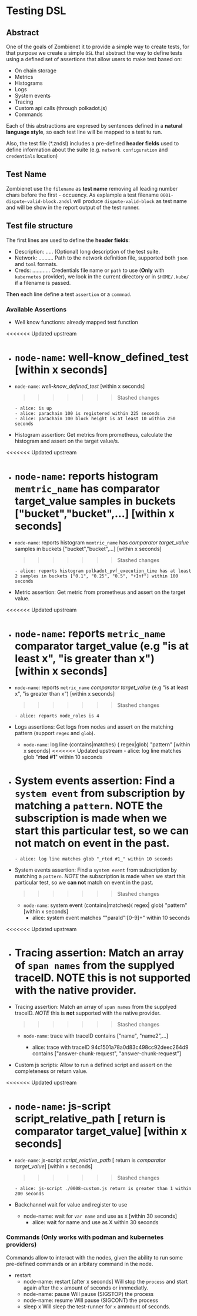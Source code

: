 # Testing DSL

## Abstract

One of the goals of Zombienet it to provide a simple way to create tests, for that purpose we create a simple `DSL` that abstract the way to define tests using a defined set of assertions that allow users to make test based on:

- On chain storage
- Metrics
- Histograms
- Logs
- System events
- Tracing
- Custom api calls (through polkadot.js)
- Commands

Each of this abstractions are expresed by sentences defined in a **natural language style**, so each test line will be mapped to a test tu run.

Also, the test file (\*.zndsl) includes a pre-defined **header fields** used to define information about the suite (e.g. `network configuration` and `credentials` location)

## Test Name

Zombienet use the `filename` as **test name** removing all leading number chars before the first `-` occuency. As explample a test filename `0001-dispute-valid-block.zndsl` will produce `dispute-valid-block` as test name and will be show in the report output of the test runner.

## Test file structure

The first lines are used to define the **header fields**:

- Description: ..... (Optional) long description of the test suite.
- Network: .......... Path to the network definition file, supported both `json` and `toml` formats.
- Creds: ............ Credentials file name or `path` to use (**Only** with `kubernetes` provider), we look in the current directory or in `$HOME/.kube/` if a filename is passed.

**Then** each line define a test `assertion` or a `commnad`.

### Available Assertions

- Well know functions: already mapped test function

<<<<<<< Updated upstream

- # `node-name`: **well-know_defined_test** [within x seconds]
- `node-name`: _well-know_defined_test_ [within x seconds]

  > > > > > > > Stashed changes

      - alice: is up
      - alice: parachain 100 is registered within 225 seconds
      - alice: parachain 100 block height is at least 10 within 250 seconds

- Histogram assertion: Get metrics from prometheus, calculate the histogram and assert on the target value/s.

<<<<<<< Updated upstream

- # `node-name`: reports histogram `memtric_name` has **comparator target_value** samples in buckets ["bucket","bucket",...] [within x seconds]
- `node-name`: reports histogram `memtric_name` has _comparator target_value_ samples in buckets ["bucket","bucket",...] [within x seconds]

  > > > > > > > Stashed changes

      - alice: reports histogram polkadot_pvf_execution_time has at least 2 samples in buckets ["0.1", "0.25", "0.5", "+Inf"] within 100 seconds

- Metric assertion: Get metric from prometheus and assert on the target value.

<<<<<<< Updated upstream

- # `node-name`: reports `metric_name` **comparator target_value** (e.g "is at least x", "is greater than x") [within x seconds]
- `node-name`: reports `metric_name` _comparator target_value_ (e.g "is at least x", "is greater than x") [within x seconds]

  > > > > > > > Stashed changes

      - alice: reports node_roles is 4

- Logs assertions: Get logs from nodes and assert on the matching pattern (support `regex` and `glob`).

  - `node-name`: log line (contains|matches) ( regex|glob) "pattern" [within x seconds]
    <<<<<<< Updated upstream - alice: log line matches glob "**rted #1**" within 10 seconds

- # System events assertion: Find a `system event` from subscription by matching a `pattern`. **NOTE** the subscription is made when we start this particular test, so we **can not** match on event in the past.

      - alice: log line matches glob "_rted #1_" within 10 seconds

- System events assertion: Find a `system event` from subscription by matching a `pattern`. _NOTE_ the subscription is made when we start this particular test, so we **can not** match on event in the past.

  > > > > > > > Stashed changes

  - `node-name`: system event (contains|matches)( regex| glob) "pattern" [within x seconds]
    - alice: system event matches "\"paraId\":[0-9]+" within 10 seconds

<<<<<<< Updated upstream

- # Tracing assertion: Match an array of `span names` from the supplyed traceID. **NOTE** this is **not** supported with the native provider.
- Tracing assertion: Match an array of `span names` from the supplyed traceID. _NOTE_ this is **not** supported with the native provider.

  > > > > > > > Stashed changes

  - `node-name`: trace with traceID <id> contains ["name", "name2",...]
    - alice: trace with traceID 94c1501a78a0d83c498cc92deec264d9 contains ["answer-chunk-request", "answer-chunk-request"]

- Custom js scripts: Allow to run a defined script and assert on the completeness or return value.

<<<<<<< Updated upstream

- # `node-name`: js-script **script_relative_path** [ return is **comparator target_value**] [within x seconds]
- `node-name`: js-script _script_relative_path_ [ return is *comparator target_value*] [within x seconds]

  > > > > > > > Stashed changes

      - alice: js-script ./0008-custom.js return is greater than 1 within 200 seconds

- Backchannel wait for value and register to use
  - node-name: wait for `var name` and use as `X` [within 30 seconds]
    - alice: wait for name and use as X within 30 seconds

### Commands (Only works with podman and kubernetes providers)

Commands allow to interact with the nodes, given the ability to run some pre-defined commands or an arbitary command in the node.

- restart
  - node-name: restart [after x seconds]
    Will stop the `process` and start again after the `x` amount of seconds or innmediatly.
  - node-name: pause
    Will pause (SIGSTOP) the process
  - node-name: resume
    Will pause (SIGCONT) the process
  - sleep x
    Will sleep the test-runner for `x` ammount of seconds.
